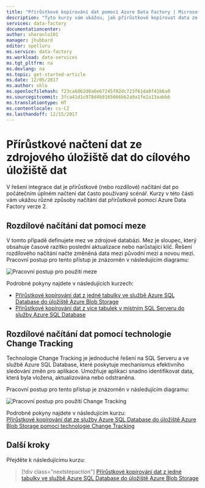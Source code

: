 ```yaml
---
title: "Přírůstkové kopírování dat pomocí Azure Data Factory | Microsoft Docs"
description: "Tyto kurzy vám ukážou, jak přírůstkově kopírovat data ze zdrojového úložiště dat do cílového úložiště dat. První zkopíruje data z jedné tabulky."
services: data-factory
documentationcenter: 
author: sharonlo101
manager: jhubbard
editor: spelluru
ms.service: data-factory
ms.workload: data-services
ms.tgt_pltfrm: na
ms.devlang: na
ms.topic: get-started-article
ms.date: 12/05/2017
ms.author: shlo
ms.openlocfilehash: f23ca6862d0a0e67245f02dc723f61da8f41b6a0
ms.sourcegitcommit: 3fca41d1c978d4b9165666bb2a9a1fe2a13aabb6
ms.translationtype: HT
ms.contentlocale: cs-CZ
ms.lasthandoff: 12/15/2017
---
```

# <a name="incrementally-load-data-from-a-source-data-store-to-a-destination-data-store"></a>Přírůstkové načtení dat ze zdrojového úložiště dat do cílového úložiště dat

V řešení integrace dat je přírůstkové (nebo rozdílové) načítání dat po počátečním úplném načtení dat často používaný scénář. Kurzy v této části vám ukážou různé způsoby načítání dat přírůstkově pomocí Azure Data Factory verze 2.

## <a name="delta-data-loading-by-using-a-watermark"></a>Rozdílové načítání dat pomocí meze
V tomto případě definujete mez ve zdrojové databázi. Mez je sloupec, který obsahuje časové razítko poslední aktualizace nebo narůstající klíč. Řešení rozdílového načítání načte změněná data mezi původní mezí a novou mezí. Pracovní postup pro tento přístup je znázorněn v následujícím diagramu: 

![Pracovní postup pro použití meze](media/tutorial-incremental-copy-overview/workflow-using-watermark.png)

Podrobné pokyny najdete v následujících kurzech: 

- [Přírůstkové kopírování dat z jedné tabulky ve službě Azure SQL Database do úložiště Azure Blob Storage](tutorial-incremental-copy-powershell.md)
- [Přírůstkové kopírování dat z více tabulek v místním SQL Serveru do služby Azure SQL Database](tutorial-incremental-copy-multiple-tables-powershell.md)


## <a name="delta-data-loading-by-using-the-change-tracking-technology"></a>Rozdílové načítání dat pomocí technologie Change Tracking
Technologie Change Tracking je jednoduché řešení na SQL Serveru a ve službě Azure SQL Database, které poskytuje mechanismus efektivního sledování změn pro aplikace. Umožňuje aplikaci snadno identifikovat data, která byla vložena, aktualizována nebo odstraněna. 

Pracovní postup pro tento přístup je znázorněn v následujícím diagramu:

![Pracovní postup pro použití Change Tracking](media/tutorial-incremental-copy-overview/workflow-using-change-tracking.png)

Podrobné pokyny najdete v následujícím kurzu: <br/>
[Přírůstkové kopírování dat ze služby Azure SQL Database do úložiště Azure Blob Storage pomocí technologie Change Tracking](tutorial-incremental-copy-change-tracking-feature-powershell.md)


## <a name="next-steps"></a>Další kroky
Přejděte k následujícímu kurzu: 

> [!div class="nextstepaction"]
>[Přírůstkové kopírování dat z jedné tabulky ve službě Azure SQL Database do úložiště Azure Blob Storage](tutorial-incremental-copy-powershell.md)
